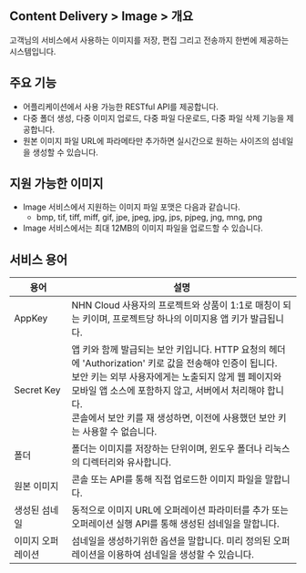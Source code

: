 ## Content Delivery > Image > 개요

고객님의 서비스에서 사용하는 이미지를 저장, 편집 그리고 전송까지 한번에 제공하는 시스템입니다.

## 주요 기능

- 어플리케이션에서 사용 가능한 RESTful API를 제공합니다.
- 다중 폴더 생성, 다중 이미지 업로드, 다중 파일 다운로드, 다중 파일 삭제 기능을 제공합니다.
- 원본 이미지 파일 URL에 파라메타만 추가하면 실시간으로 원하는 사이즈의 섬네일을 생성할 수 있습니다.

## 지원 가능한 이미지

- Image 서비스에서 지원하는 이미지 파일 포맷은 다음과 같습니다.
	- bmp, tif, tiff, miff, gif, jpe, jpeg, jpg, jps, pjpeg, jng, mng, png
- Image 서비스에서는 최대 12MB의 이미지 파일을 업로드할 수 있습니다.

## 서비스 용어

| 용어 | 설명 |
|---|---|
| AppKey | NHN Cloud 사용자의 프로젝트와 상품이 1:1로 매칭이 되는 키이며, 프로젝트당 하나의 이미지용 앱 키가 발급됩니다. |
| Secret Key | 앱 키와 함께 발급되는 보안 키입니다. HTTP 요청의 헤더에 'Authorization' 키로 값을 전송해야 인증이 됩니다. <br/>보안 키는 외부 사용자에게는 노출되지 않게 웹 페이지와 모바일 앱 소스에 포함하지 않고, 서버에서 처리해야 합니다. <br/>콘솔에서 보안 키를 재 생성하면, 이전에 사용했던 보안 키는 사용할 수 없습니다. |
| 폴더 | 폴더는 이미지를 저장하는 단위이며, 윈도우 폴더나 리눅스의 디렉터리와 유사합니다. |
| 원본 이미지 | 콘솔 또는 API를 통해 직접 업로드한 이미지 파일을 말합니다. |
| 생성된 섬네일 | 동적으로 이미지 URL에 오퍼레이션 파라미터를 추가 또는 오퍼레이션 실행 API를 통해 생성된 섬네일을 말합니다. |
| 이미지 오퍼레이션 | 섬네일을 생성하기위한 옵션을 말합니다. 미리 정의된 오퍼레이션을 이용하여 섬네일을 생성할 수 있습니다. |

